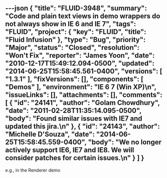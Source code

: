---json
{
  "title": "FLUID-3948",
  "summary": "Code and plain text views in demo wrappers do not always show in IE 6 and IE 7",
  "tags": "FLUID",
  "project": {
    "key": "FLUID",
    "title": "Fluid Infusion"
  },
  "type": "Bug",
  "priority": "Major",
  "status": "Closed",
  "resolution": "Won't Fix",
  "reporter": "James Yoon",
  "date": "2010-12-17T15:49:12.094-0500",
  "updated": "2014-06-25T15:58:45.561-0400",
  "versions": [
    "1.3.1"
  ],
  "fixVersions": [],
  "components": [
    "Demos"
  ],
  "environment": "IE 6 7 (Win XP)\n",
  "issueLinks": [],
  "attachments": [],
  "comments": [
    {
      "id": "24141",
      "author": "Golam Chowdhury",
      "date": "2011-02-28T11:35:14.095-0500",
      "body": "Found similar issues with IE7 and updated this jira.\n"
    },
    {
      "id": "24143",
      "author": "Michelle D'Souza",
      "date": "2014-06-25T15:58:45.559-0400",
      "body": "We no longer actively support IE6, IE7 and IE8. We will consider patches for certain issues.\n"
    }
  ]
}
---
e.g., in the Renderer demo

        